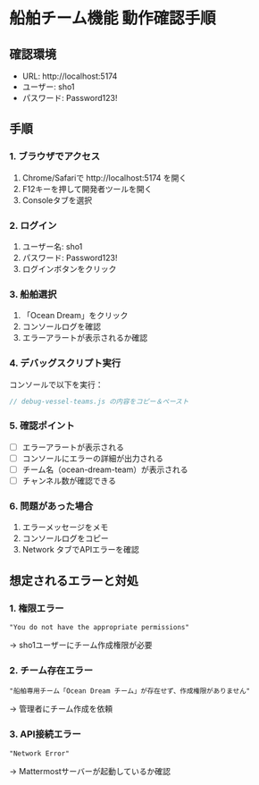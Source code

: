 # 船舶チーム機能 動作確認手順

## 確認環境
- URL: http://localhost:5174
- ユーザー: sho1
- パスワード: Password123!

## 手順

### 1. ブラウザでアクセス
1. Chrome/Safariで http://localhost:5174 を開く
2. F12キーを押して開発者ツールを開く
3. Consoleタブを選択

### 2. ログイン
1. ユーザー名: sho1
2. パスワード: Password123!
3. ログインボタンをクリック

### 3. 船舶選択
1. 「Ocean Dream」をクリック
2. コンソールログを確認
3. エラーアラートが表示されるか確認

### 4. デバッグスクリプト実行
コンソールで以下を実行：
```javascript
// debug-vessel-teams.js の内容をコピー＆ペースト
```

### 5. 確認ポイント
- [ ] エラーアラートが表示される
- [ ] コンソールにエラーの詳細が出力される
- [ ] チーム名（ocean-dream-team）が表示される
- [ ] チャンネル数が確認できる

### 6. 問題があった場合
1. エラーメッセージをメモ
2. コンソールログをコピー
3. Network タブでAPIエラーを確認

## 想定されるエラーと対処

### 1. 権限エラー
```
"You do not have the appropriate permissions"
```
→ sho1ユーザーにチーム作成権限が必要

### 2. チーム存在エラー
```
"船舶専用チーム「Ocean Dream チーム」が存在せず、作成権限がありません"
```
→ 管理者にチーム作成を依頼

### 3. API接続エラー
```
"Network Error"
```
→ Mattermostサーバーが起動しているか確認
